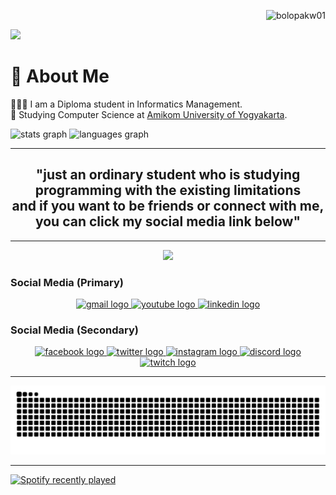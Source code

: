 <!-- Profile View Counter - Align to the right -->
<p align="right"> 
  <img src="https://komarev.com/ghpvc/?username=bolopakw01&label=Profile%20views&color=0e75b6&style=flat" alt="bolopakw01" /> 
</p>

<!-- Animated Typing Text Header -->
<img src="https://readme-typing-svg.herokuapp.com/?font=Montserrat&size=40&weight=700&width=700&height=70&duration=2000&lines=Hi+There!+👋;I'm+Bolopa+Kakungnge+Walinono!;&left=true&vCenter=true&pause=4000" />

<!-- ==================== ABOUT ME SECTION ==================== -->
# 💫 About Me
👩🏻‍💻 I am a Diploma student in Informatics Management.<br/>
🏫 Studying Computer Science at [Amikom University of Yogyakarta](https://www.amikom.ac.id).<br/>

<!-- GitHub Stats Cards -->
<div align="left">
  <!-- Left Card: General Stats -->
  <img src="https://github-readme-stats.vercel.app/api?username=bolopakw01&hide_title=false&hide_rank=false&show_icons=true&include_all_commits=true&count_private=true&disable_animations=false&theme=tokyonight&locale=en&hide_border=true&order=1" height="150" alt="stats graph" />
  
  <!-- Right Card: Top Languages -->
  <img src="https://github-readme-stats.vercel.app/api/top-langs?username=bolopakw01&locale=en&hide_title=false&layout=compact&card_width=320&langs_count=12&theme=tokyonight&hide_border=true&order=2" height="150" alt="languages graph" />
</div>

<hr>

<!-- Personal Quote -->
<h2 align="center">"just an ordinary student who is studying programming with the existing limitations <br>
and if you want to be friends or connect with me, you can click my social media link below"</h2>

<hr>

<!-- Animated GIF -->
<div align="center">
  <img height="150" src="https://media1.giphy.com/media/v1.Y2lkPTc5MGI3NjExMmZudmM2czk1ZXBsb2l3bG5ubTVqbzVlaTFzbmkwc3N1c2djY2s2cyZlcD12MV9pbnRlcm5hbF9naWZfYnlfaWQmY3Q9Zw/9Y1wF3wx1Dex8w9wxL/giphy.gif"  />
</div>

<!-- ==================== SOCIAL MEDIA SECTION ==================== -->
### Social Media (Primary)
<div align="center">
  <!-- Gmail -->
  <a href="https://mail.google.com/mail/u/0/?view=cm&tf=1&fs=1&to=bolopakw01@gmail.com" target="_blank">
    <img src="https://img.shields.io/static/v1?message=Gmail&logo=gmail&label=&color=D14836&logoColor=white&labelColor=&style=plastic" height="30" alt="gmail logo" />
  </a>
  
  <!-- YouTube -->
  <a href="https://www.youtube.com/@BolopaKW" target="_blank">
    <img src="https://img.shields.io/static/v1?message=Youtube&logo=youtube&label=&color=FF0000&logoColor=white&labelColor=&style=plastic" height="30" alt="youtube logo" />
  </a>
  
  <!-- LinkedIn -->
  <a href="https://www.linkedin.com/in/bolopakw01/" target="_blank">
    <img src="https://img.shields.io/static/v1?message=LinkedIn&logo=linkedin&label=&color=0077B5&logoColor=white&labelColor=&style=plastic" height="30" alt="linkedin logo" />
  </a>
</div>

### Social Media (Secondary)
<div align="center">
  <!-- Facebook -->
  <a href="https://www.facebook.com/HanyaUserBiasa" target="_blank">
    <img src="https://img.shields.io/static/v1?message=Facebook&logo=facebook&label=&color=1877F2&logoColor=white&labelColor=&style=flat" height="24" alt="facebook logo" />
  </a>
  
  <!-- Twitter/X -->
  <a href="https://x.com/Bolopa_KW" target="_blank">
    <img src="https://img.shields.io/static/v1?message=Twitter&logo=twitter&label=&color=1DA1F2&logoColor=white&labelColor=&style=flat" height="24" alt="twitter logo" />
  </a>
  
  <!-- Instagram -->
  <a href="https://www.instagram.com/bolopa_k.w/" target="_blank">
    <img src="https://img.shields.io/static/v1?message=Instagram&logo=instagram&label=&color=E4405F&logoColor=white&labelColor=&style=flat" height="24" alt="instagram logo" />
  </a>
  
  <!-- Discord -->
  <a href="https://discordapp.com/users/1230223256737419305" target="_blank">
    <img src="https://img.shields.io/static/v1?message=Discord&logo=discord&label=&color=7289DA&logoColor=white&labelColor=&style=flat" height="24" alt="discord logo" />
  </a>
  
  <!-- Twitch -->
  <a href="https://www.twitch.tv/bolopakw01" target="_blank">
    <img src="https://img.shields.io/static/v1?message=Twitch&logo=twitch&label=&color=9146FF&logoColor=white&labelColor=&style=flat" height="24" alt="twitch logo" />
  </a>
</div>

<hr>

<!-- ==================== CONTRIBUTION GRAPHS SECTION ==================== -->
<!-- Snake Animation (Animated SVG) -->
<picture>
  <source media="(prefers-color-scheme: dark)" srcset="https://raw.githubusercontent.com/bolopakw01/bolopakw01/output/github-contribution-grid-snake-dark.svg">
  <source media="(prefers-color-scheme: light)" srcset="https://raw.githubusercontent.com/bolopakw01/bolopakw01/output/github-contribution-grid-snake.svg">
  <img alt="Snake animation" src="https://raw.githubusercontent.com/bolopakw01/bolopakw01/output/github-contribution-grid-snake.svg">
</picture>

<hr>

<!-- ==================== SPOTIFY SECTION ==================== -->
<!-- Spotify Recently Played Tracks Widget -->
<div align="left">
  <a href="https://open.spotify.com/user/21ev2l4a35xzc5o5563opjehi">
    <img src="https://spotify-recently-played-readme.vercel.app/api?user=21ev2l4a35xzc5o5563opjehi&count=3&unique=true" alt="Spotify recently played" />
  </a>
</div>
